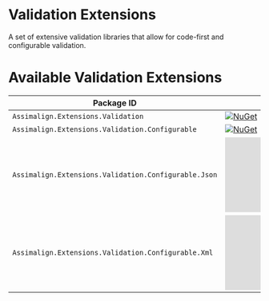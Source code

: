 # Validation Extensions
A set of extensive validation libraries that allow for code-first and configurable validation. 




# Available Validation Extensions

|  Package ID														|  Latest Version  | Downloads | 
| ------------------------------------------------------------------|----------------- | --------- |
| `Assimalign.Extensions.Validation`								|[![NuGet](https://img.shields.io/nuget/v/Assimalign.Extensions.Validation)](https://nuget.org/packages/Assimalign.Extensions.Validation) | [![Nuget](https://img.shields.io/nuget/dt/Assimalign.Extensions.Validation)](https://nuget.org/packages/Assimalign.Extensions.Validation) |
| `Assimalign.Extensions.Validation.Configurable`					|[![NuGet](https://img.shields.io/nuget/v/Assimalign.Extensions.Validation.Configurable)](https://nuget.org/packages/Assimalign.Extensions.Validation.Configurable) | [![Nuget](https://img.shields.io/nuget/dt/Assimalign.Extensions.Validation.Configurable)](https://nuget.org/packages/Assimalign.Extensions.Validation.Configurable) |
| `Assimalign.Extensions.Validation.Configurable.Json`				|[![NuGet](https://img.shields.io/nuget/v/Assimalign.Extensions.Validation.Configurable.Json)](https://nuget.org/packages/Assimalign.Extensions.Validation.Configurable.Json) | [![Nuget](https://img.shields.io/nuget/dt/Assimalign.Extensions.Validation.Configurable.Json)](https://nuget.org/packages/Assimalign.Extensions.Validation.Configurable.Json) |
| `Assimalign.Extensions.Validation.Configurable.Xml`				|[![NuGet](https://img.shields.io/nuget/v/Assimalign.Extensions.Validation.Configurable.Xml)](https://nuget.org/packages/Assimalign.Extensions.Validation.Configurable.Xml) | [![Nuget](https://img.shields.io/nuget/dt/Assimalign.Extensions.Validation.Configurable.Xml)](https://nuget.org/packages/Assimalign.Extensions.Validation.Configurable.Xml) |
